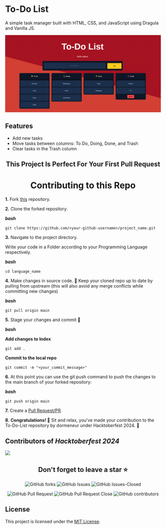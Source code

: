 # To-Do List
A simple task manager built with HTML, CSS, and JavaScript using Dragula and Vanilla JS.

![screenshot](image.png)

## Features
- Add new tasks
- Move tasks between columns: To Do, Doing, Done, and Trash
- Clear tasks in the Trash column

<h2 align="center"> This Project Is Perfect For Your First Pull Request </h2>

<h1 align="center"> Contributing to this Repo </h1>

**1.** Fork [this](https://github.com/dormeneur/To-Do-List/fork) repository.

**2.** Clone the forked repository.

***bash***
```
git clone https://github.com/<your-github-username>/project_name.git
```

**3.** Navigate to the project directory.

Write your code in a Folder according to your Programming Language respectively.

***bash***
```
cd language_name
```

**4.** Make changes in source code. 🚀
Keep your cloned repo up to date by pulling from upstream (this will also avoid any merge conflicts while committing new changes)

***bash***
```
git pull origin main
```

**5.** Stage your changes and commit 📝

***bash***

**Add changes to Index**
```
git add .
```

**Commit to the local repo**
```
git commit -m "<your_commit_message>"
```

**6.** At this point you can use the git push command to push the changes to the main branch of your forked repository:

***bash***
```
git push origin main
```

**7.** Create a [Pull Request/PR](https://help.github.com/en/github/collaborating-with-issues-and-pull-requests/creating-a-pull-request).

**8.** **Congratulations!**  🎉 Sit and relax, you've made your contribution to the To-Do-List repository by dormeneur under Hacktoberfest 2024.  🌟

<!-- Contributors -->
## Contributors of *Hacktoberfest 2024*

<div >

<a href="https://github.com/dormeneur/To-Do-List/graphs/contributors">
  <img src="https://contrib.rocks/image?repo=dormeneur/To-Do-List" />
</a>
</div>


<div align="center">
    <h2>Don't forget to leave a star ⭐️</h2>

![GitHub forks](https://img.shields.io/github/forks/dormeneur/To-Do-List.svg)
![GitHub Issues](https://img.shields.io/github/issues/dormeneur/To-Do-List.svg)
![GitHub Issues-Closed](https://img.shields.io/github/issues-closed/dormeneur/To-Do-List.svg)

![GitHub Pull Request](https://img.shields.io/github/issues-pr/dormeneur/To-Do-List.svg)
![GitHub Pull Request Close](https://img.shields.io/github/issues-pr-closed/dormeneur/To-Do-List.svg)
![GitHub contributors](https://img.shields.io/github/contributors/dormeneur/To-Do-List?color=2b9348)

</div>

## License
This project is licensed under the [MIT License](LICENSE).
